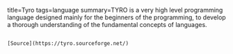title=Tyro
tags=language
summary=TYRO is a very high level programming language designed mainly for the beginners of the programming, to develop a thorough understanding of the fundamental concepts of languages.
~~~~~~

[Source](https://tyro.sourceforge.net/)

